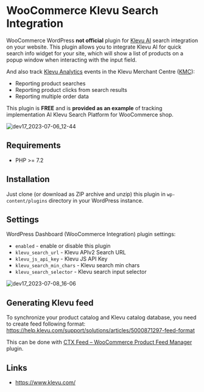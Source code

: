 # WooCommerce Klevu Search Integration

WooCommerce WordPress **not official** plugin for [Klevu AI](https://www.klevu.com/) search integration on your website. 
This plugin allows you to integrate Klevu AI for quick search info widget for your site, 
which will show a list of products on a popup window when interacting with the input field.

And also track [Klevu Analytics](https://docs.klevu.com/apis/smart-search-analytics-events) events 
in the Klevu Merchant Centre ([KMC](https://box.klevu.com/)):
- Reporting product searches
- Reporting product clicks from search results
- Reporting multiple order data

This plugin is **FREE** and is **provided as an example** of tracking implementation AI Klevu Search Platform for WooCommerce shop.

![dev17_2023-07-06_12-44](https://github.com/mrwadson/woocommerce-klevu-search-integration/assets/21111066/bd564feb-2a67-4928-8987-756bcfd1a9cf)

## Requirements

- PHP >= 7.2

## Installation

Just clone (or download as ZIP archive and unzip) this plugin in `wp-content/plugins` directory in your WordPress instance.

## Settings

WordPress Dashboard (WooCommerce Integration) plugin settings:
- `enabled` - enable or disable this plugin
- `klevu_search_url` - Klevu APIv2 Search URL
- `klevu_js_api_key` - Klevu JS API Key
- `klevu_search_min_chars` - Klevu search min chars
- `klevu_search_selector` - Klevu search input selector

![dev17_2023-07-08_16-06](https://github.com/mrwadson/woocommerce-klevu-search-integration/assets/21111066/725dd8d5-2c33-48e9-baa3-1ad5d1b86e29)

## Generating Klevu feed

To synchronize your product catalog and Klevu catalog database, you need to create feed following format:
https://help.klevu.com/support/solutions/articles/5000871297-feed-format

This can be done with [CTX Feed – WooCommerce Product Feed Manager](https://wordpress.org/plugins/webappick-product-feed-for-woocommerce/) plugin.

## Links
- https://www.klevu.com/
